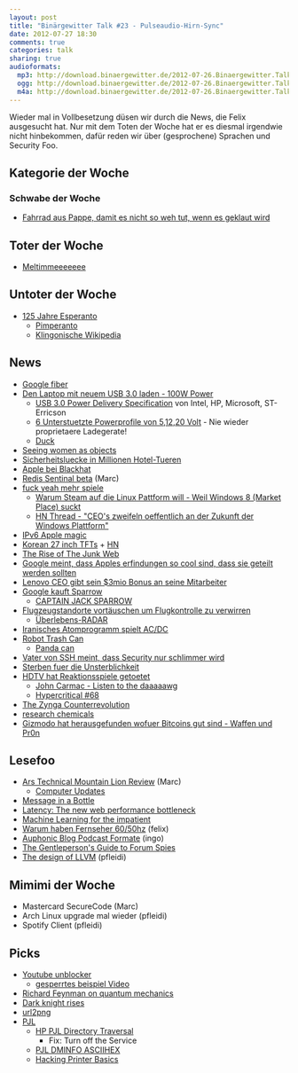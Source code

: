 ```yaml
---
layout: post
title: "Binärgewitter Talk #23 - Pulseaudio-Hirn-Sync"
date: 2012-07-27 18:30
comments: true
categories: talk
sharing: true
audioformats:
  mp3: http://download.binaergewitter.de/2012-07-26.Binaergewitter.Talk.23.mp3
  ogg: http://download.binaergewitter.de/2012-07-26.Binaergewitter.Talk.23.ogg
  m4a: http://download.binaergewitter.de/2012-07-26.Binaergewitter.Talk.23.m4a
---
```

Wieder mal in Vollbesetzung düsen wir durch die News, die Felix ausgesucht hat. Nur mit dem Toten der Woche hat er es diesmal irgendwie nicht hinbekommen, dafür reden wir über (gesprochene) Sprachen und
Security Foo.

## Kategorie der Woche

### Schwabe der Woche

- [Fahrrad aus Pappe, damit es nicht so weh tut, wenn es geklaut wird](http://nocamels.com/2012/07/recycled-cardboard-bicycles-for-9/)

## Toter der Woche

- [Meltimmeeeeeee](http://www.golem.de/news/mobile-betriebssysteme-nokia-soll-meltemi-eingestampft-haben-1207-93465.html)

## Untoter der Woche

* [125 Jahre Esperanto](http://www.zdf.de/ZDF/zdfportal/web/heute-Nachrichten/4672/23607064/6d99bd/Das-Linux-der-Sprachen.html)
  - [Pimperanto](http://www.pimpo.de/pimpo.htm)
  - [Klingonische Wikipedia](http://klingon.wikia.com/)

## News

- [Google fiber](http://fiber.google.com/plans/residential/)
- [Den Laptop mit neuem USB 3.0 laden - 100W Power](http://www.techweekeurope.co.uk/news/usb-3-0-power-delivery-charging-86983)
    - [USB 3.0 Power Delivery Specification](http://www.usb.org/press/USB_Power_Delivery_Spec_Completion_FINAL.pdf) von Intel, HP, Microsoft, ST-Erricson
    - [6 Unterstuetzte Powerprofile von 5,12,20 Volt](http://semiaccurate.com/2012/07/23/100w-over-usb-is-here-with-the-new-power-delivery-spec/) - Nie wieder proprietaere Ladegerate!
    - [Duck](http://assets.cantbeunseen.com/hashed_silo_content/silo_content/22917/resized/duck.jpg)
- [Seeing women as objects](http://onlinelibrary.wiley.com/doi/10.1002/ejsp.1890/abstract)
- [Sicherheitsluecke in Millionen Hotel-Tueren](http://www.forbes.com/sites/andygreenberg/2012/07/23/hacker-will-expose-potential-security-flaw-in-more-than-four-million-hotel-room-keycard-locks/)
- [Apple bei Blackhat](http://go.bloomberg.com/tech-blog/2012-07-24-apple-warms-up-to-hackers-plans-presentation-at-black-hat/)
- [Redis Sentinal beta](http://antirez.com/post/redis-sentinel-beta-released.html) (Marc)
- [fuck yeah mehr spiele](http://www.pro-linux.de/news/1/18665/valve-chef-gabe-newell-will-alle-spiele-auf-linux-bringen.html)
    - [Warum Steam auf die Linux Pattform will - Weil Windows 8 (Market Place) suckt](http://linux.slashdot.org/story/12/07/26/1249246/why-valve-wants-to-port-games-to-linux-because-windows-8-is-a-catastrophe)
    - [HN Thread - "CEO's zweifeln oeffentlich an der Zukunft der Windows Plattform"](http://news.ycombinator.net/item?id=4293046)
- [IPv6 Apple magic](http://webdiary.com/tag/members-btmm-icloud-com/)
- [Korean 27 inch TFTs](http://techreport.com/articles.x/23291) + [HN](http://news.ycombinator.com/item?id=4292450)
- [The Rise of The Junk Web](http://tech.slashdot.org/story/12/07/26/0412214/the-rise-of-the-junkweb-and-why-its-so-awesome)
- [Google meint, dass Apples erfindungen so cool sind, dass sie geteilt werden sollten](http://allthingsd.com/20120720/google-claims-popularity-has-made-some-apple-patents-de-facto-essentials/)
- [Lenovo CEO gibt sein $3mio Bonus an seine Mitarbeiter](http://www.dailytech.com/Lenovo+CEO+Gives+Part+of+His+3+Million+USD+Bonus+to+10000+Employees/article25227.htm)
- [Google kauft Sparrow](http://www.heise.de/newsticker/meldung/Google-kauft-App-Entwickler-Sparrow-1649196.html)
    * [CAPTAIN JACK SPARROW](http://www.youtube.com/watch?v=GI6CfKcMhjY)
- [Flugzeugstandorte vortäuschen um Flugkontrolle zu verwirren](http://www.forbes.com/sites/andygreenberg/2012/07/25/next-gen-air-traffic-control-vulnerable-to-hackers-spoofing-planes-out-of-thin-air/)
    * [Überlebens-RADAR](http://www.youtube.com/watch?v=uF39MjuY6ug)
- [Iranisches Atomprogramm spielt AC/DC](http://news.ycombinator.net/item?id=4286696)
- [Robot Trash Can](http://hackaday.com/2012/07/20/robot-trash-can-catches-anything-you-throw-near-it/)
    * [Panda can](http://www.youtube.com/watch?v=8_JIKqSMIRQ)
- [Vater von SSH meint, dass Security nur schlimmer wird](http://www.networkworld.com/news/2012/072512-blackhat-ylonen-261134.html)
- [Sterben fuer die Unsterblichkeit](http://www.gizmodo.de/2012/07/19/sterben-fur-die-unsterblichkeit-wissenschaftler-plant-selbstmord-zur-wiederauferstehung.html)
- [HDTV hat Reaktionsspiele getoetet](http://boingboing.net/2012/07/20/hdtv-killed-the-twitch-gaming.html)
    * [John Carmac - Listen to the daaaaawg](http://superuser.com/questions/419070/transatlantic-ping-faster-than-sending-a-pixel-to-the-screen)
    * [Hypercritical #68](http://5by5.tv/hypercritical/68)
- [The Zynga Counterrevolution](http://www.mediumdifficulty.com/2012/07/11/0-xp-the-zynga-counterrevolution/)
- [research chemicals]( https://checkit.wien/substanzen/research-chemicals-rcs/ )
- [Gizmodo hat herausgefunden wofuer Bitcoins gut sind - Waffen und Pr0n](http://gizmodo.com/5927379)

## Lesefoo

- [Ars Technical Mountain Lion Review](http://arstechnica.com/apple/2012/07/os-x-10-8/) (Marc)
    - [Computer Updates](http://www.stickycomics.com/computer-update/)
- [Message in a Bottle](http://www.youtube.com/watch?v=NG8goJpbKk0)
- [Latency: The new web performance bottleneck](http://www.igvita.com/2012/07/19/latency-the-new-web-performance-bottleneck/)
- [Machine Learning for the impatient](http://www.aelag.com/147952673)
- [Warum haben Fernseher 60/50hz](http://hackaday.com/2012/07/24/hows-the-60hz-coming-from-your-wall/) (felix)
- [Auphonic Blog Podcast Formate](https://auphonic.com/blog/2012/01/07/podcast-comparison-part-1-file-formats-and-bitrates/) (ingo)
- [The Gentleperson's Guide to Forum Spies](http://cryptome.org/2012/07/gent-forum-spies.htm)
- [The design of LLVM](http://www.drdobbs.com/architecture-and-design/the-design-of-llvm/240001128) (pfleidi)

## Mimimi der Woche

- Mastercard SecureCode (Marc)
- Arch Linux upgrade mal wieder (pfleidi)
- Spotify Client (pfleidi)

## Picks

- [Youtube unblocker](http://www.unblocker.yt/)
    * [gesperrtes beispiel Video](http://www.youtube.com/watch?v=CqGK1mpFvgQ)
- [Richard Feynman on quantum mechanics](http://www.youtube.com/watch?v=xdZMXWmlp9g)
- [Dark knight rises](http://www.imdb.com/title/tt1345836/)
- [url2png](http://url2png.com)
- [PJL](http://de.wikipedia.org/wiki/Printer_Job_Language)
    - [HP PJL Directory Traversal](http://h20000.www2.hp.com/bizsupport/TechSupport/Document.jsp?objectID=c02004333)
        - Fix: Turn off the Service
    - [PJL DMINFO ASCIIHEX](http://techref.massmind.org/techref/printer/hp/pmlfaq.htm)
    - [Hacking Printer Basics](http://hackonadime.blogspot.de/2011/12/hacking-printers-pjl-basics.html)

